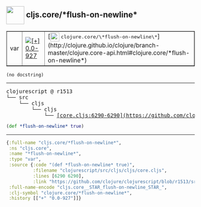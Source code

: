 ## <img width="48px" valign="middle" src="http://i.imgur.com/Hi20huC.png"> cljs.core/\*flush-on-newline\*

 <table border="1">
<tr>
<td>var</td>
<td><a href="https://github.com/cljsinfo/api-refs/tree/0.0-927"><img valign="middle" alt="[+] 0.0-927" src="https://img.shields.io/badge/+-0.0--927-lightgrey.svg"></a> </td>
<td>
[<img height="24px" valign="middle" src="http://i.imgur.com/1GjPKvB.png"> <samp>clojure.core/\*flush-on-newline\*</samp>](http://clojure.github.io/clojure/branch-master/clojure.core-api.html#clojure.core/*flush-on-newline*)
</td>
</tr>
</table>

 <samp>
</samp>

```
(no docstring)
```

---

 <pre>
clojurescript @ r1513
└── src
    └── cljs
        └── cljs
            └── <ins>[core.cljs:6290-6290](https://github.com/clojure/clojurescript/blob/r1513/src/cljs/cljs/core.cljs#L6290-L6290)</ins>
</pre>

```clj
(def *flush-on-newline* true)
```


---

```clj
{:full-name "cljs.core/*flush-on-newline*",
 :ns "cljs.core",
 :name "*flush-on-newline*",
 :type "var",
 :source {:code "(def *flush-on-newline* true)",
          :filename "clojurescript/src/cljs/cljs/core.cljs",
          :lines [6290 6290],
          :link "https://github.com/clojure/clojurescript/blob/r1513/src/cljs/cljs/core.cljs#L6290-L6290"},
 :full-name-encode "cljs.core__STAR_flush-on-newline_STAR_",
 :clj-symbol "clojure.core/*flush-on-newline*",
 :history [["+" "0.0-927"]]}

```
